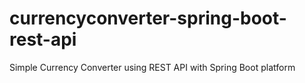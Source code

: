 # currencyconverter-spring-boot-rest-api
Simple Currency Converter using REST API with Spring Boot platform
